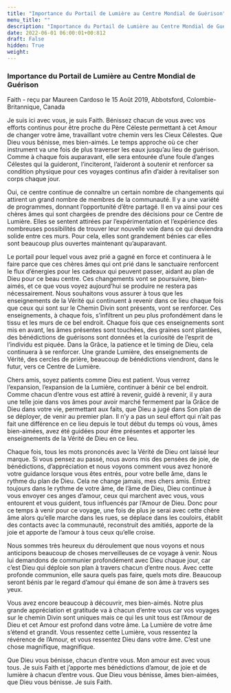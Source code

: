 ```yaml
---
title: "Importance du Portail de Lumière au Centre Mondial de Guérison"
menu_title: ""
description: "Importance du Portail de Lumière au Centre Mondial de Guérison"
date: 2022-06-01 06:00:01+00:812
draft: False
hidden: True
weight:
---
```

### Importance du Portail de Lumière au Centre Mondial de Guérison

Faith - reçu par Maureen Cardoso le 15 Août 2019, Abbotsford, Colombie-Britannique, Canada

Je suis ici avec vous, je suis Faith. Bénissez chacun de vous avec vos efforts continus pour être proche du Père Céleste permettant à cet Amour de changer votre âme, travaillant votre chemin vers les Cieux Célestes. Que Dieu vous bénisse, mes bien-aimés. Le temps approche où ce cher instrument va une fois de plus traverser les eaux jusqu’au lieu de guérison. Comme à chaque fois auparavant, elle sera entourée d’une foule d’anges Célestes qui la guideront, l’inciteront, l’aideront à soutenir et renforcer sa condition physique pour ces voyages continus afin d’aider à revitaliser son corps chaque jour.

Oui, ce centre continue de connaître un certain nombre de changements qui attirent un grand nombre de membres de la communauté. Il y a une variété de programmes, donnant l’opportunité d’être partagé. Il en va ainsi pour ces chères âmes qui sont chargées de prendre des décisions pour ce Centre de Lumière. Elles se sentent attirées par l’expérimentation et l’expérience des nombreuses possibilités de trouver leur nouvelle voie dans ce qui deviendra solide entre ces murs. Pour cela, elles sont grandement bénies car elles sont beaucoup plus ouvertes maintenant qu’auparavant.

Le portail pour lequel vous avez prié a gagné en force et continuera à le faire parce que ces chères âmes qui ont prié dans le sanctuaire renforcent le flux d’énergies pour les cadeaux qui peuvent passer, aidant au plan de Dieu pour ce beau centre. Ces changements vont se poursuivre, bien-aimés, et ce que vous voyez aujourd’hui se produire ne restera pas nécessairement.
Nous souhaitons vous assurer à tous que les enseignements de la Vérité qui continuent à revenir dans ce lieu chaque fois que ceux qui sont sur le Chemin Divin sont présents, vont se renforcer. Ces enseignements, à chaque fois, s’infiltrent un peu plus profondément dans le tissu et les murs de ce bel endroit. Chaque fois que ces enseignements sont mis en avant, les âmes présentes sont touchées, des graines sont plantées, des bénédictions de guérisons sont données et la curiosité de l’esprit de l’individu est piquée. Dans la Grâce, la patience et le timing de Dieu, cela continuera à se renforcer. Une grande Lumière, des enseignements de Vérité, des cercles de prière, beaucoup de bénédictions viendront, dans le futur, vers ce Centre de Lumière.

Chers amis, soyez patients comme Dieu est patient. Vous verrez l’expansion, l’expansion de la Lumière, continuer à bénir ce bel endroit. Comme chacun d’entre vous est attiré à revenir, guidé à revenir, il y aura une telle joie dans vos âmes pour avoir marché fermement par la Grâce de Dieu dans votre vie, permettant aux faits, que Dieu a jugé dans Son plan de se déployer, de venir au premier plan. Il n’y a pas un seul effort qui n’ait pas fait une différence en ce lieu depuis le tout début du temps où vous, âmes bien-aimées, avez été guidées pour être présentes et apporter les enseignements de la Vérité de Dieu en ce lieu.

Chaque fois, tous les mots prononcés avec la Vérité de Dieu ont laissé leur marque. Si vous pensez au passé, nous avons mis des pensées de joie, de bénédictions, d’appréciation et nous voyons comment vous avez honoré votre guidance lorsque vous êtes entrés, pour votre belle âme, dans le rythme du plan de Dieu. Cela ne change jamais, mes chers amis. Entrez toujours dans le rythme de votre âme, de l’âme de Dieu, Dieu continue à vous envoyer ces anges d’amour, ceux qui marchent avec vous, vous entourent et vous guident, tous influencés par l’Amour de Dieu. Donc pour ce temps à venir pour ce voyage, une fois de plus je serai avec cette chère âme alors qu’elle marche dans les rues, se déplace dans les couloirs, établit des contacts avec la communauté, reconstruit des amitiés, apporte de la joie et apporte de l’amour à tous ceux qu’elle croise.

Nous sommes très heureux du déroulement que nous voyons et nous anticipons beaucoup de choses merveilleuses de ce voyage à venir. Nous lui demandons de communier profondément avec Dieu chaque jour, car c’est Dieu qui déploie son plan à travers chacun d’entre nous. Avec cette profonde communion, elle saura quels pas faire, quels mots dire. Beaucoup seront bénis par le regard d’amour qui émane de son âme à travers ses yeux.

Vous avez encore beaucoup à découvrir, mes bien-aimés. Notre plus grande appréciation et gratitude va à chacun d’entre vous car vos voyages sur le chemin Divin sont uniques mais ce qui les unit tous est l’Amour de Dieu et cet Amour est profond dans votre âme. La Lumière de votre âme s’étend et grandit. Vous ressentez cette Lumière, vous ressentez la révérence de l’Amour, et vous ressentez Dieu dans votre âme. C’est une chose magnifique, magnifique.

Que Dieu vous bénisse, chacun d’entre vous. Mon amour est avec vous tous. Je suis Faith et j’apporte mes bénédictions d’amour, de joie et de lumière à chacun d’entre vous. Que Dieu vous bénisse, âmes bien-aimées, que Dieu vous bénisse. Je suis Faith.



